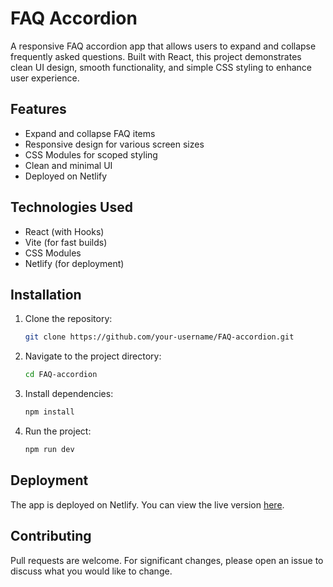 # FAQ Accordion

A responsive FAQ accordion app that allows users to expand and collapse
frequently asked questions. Built with React, this project demonstrates
clean UI design, smooth functionality, and simple CSS styling to enhance
user experience.

## Features

-   Expand and collapse FAQ items
-   Responsive design for various screen sizes
-   CSS Modules for scoped styling
-   Clean and minimal UI
-   Deployed on Netlify

## Technologies Used

-   React (with Hooks)
-   Vite (for fast builds)
-   CSS Modules
-   Netlify (for deployment)

## Installation

1.  Clone the repository:

    ``` bash
    git clone https://github.com/your-username/FAQ-accordion.git
    ```

2.  Navigate to the project directory:

    ``` bash
    cd FAQ-accordion
    ```

3.  Install dependencies:

    ``` bash
    npm install
    ```

4.  Run the project:

    ``` bash
    npm run dev
    ```

## Deployment

The app is deployed on Netlify. You can view the live version
[here](https://your-netlify-url.netlify.app).

## Contributing

Pull requests are welcome. For significant changes, please open an issue
to discuss what you would like to change.
